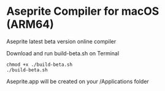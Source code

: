 # Aseprite Compiler for macOS (ARM64) 
Aseprite latest beta version online compiler 

Download and run build-beta.sh on Terminal
```
chmod +x ./build-beta.sh
./build-beta.sh
```

Aseprite.app will be created on your /Applications folder
